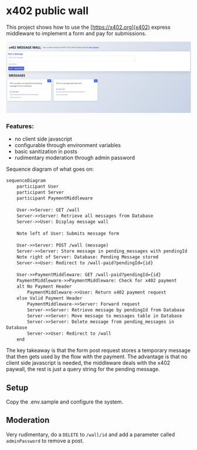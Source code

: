 # x402 public wall

This project shows how to use the [https://x402.org](x402) express middleware to implement a form and pay for submissions.

![screenshot](image.png)

### Features:
* no client side javascript
* configurable through environment variables
* basic sanitization in posts
* rudimentary moderation through admin password

Sequence diagram of what goes on:

```mermaid
sequenceDiagram
    participant User
    participant Server
    participant PaymentMiddleware

    User->>Server: GET /wall
    Server->>Server: Retrieve all messages from Database
    Server->>User: Display message wall    

    Note left of User: Submits message form

    User->>Server: POST /wall (message)
    Server->>Server: Store message in pending_messages with pendingId
    Note right of Server: Database: Pending Message stored
    Server->>User: Redirect to /wall-paid?pendingId={id}
    
    User->>PaymentMiddleware: GET /wall-paid?pendingId={id}
    PaymentMiddleware->>PaymentMiddleware: Check for x402 payment
    alt No Payment Header
        PaymentMiddleware->>User: Return x402 payment request
    else Valid Payment Header
        PaymentMiddleware->>Server: Forward request
        Server->>Server: Retrieve message by pendingId from Database
        Server->>Server: Move message to messages table in Database
        Server->>Server: Delete message from pending_messages in Database
        Server->>User: Redirect to /wall
    end
```

The key takeaway is that the form post request stores a temporary message that then gets used by the flow with the payment.
The advantage is that no client side javascript is needed, the middleware deals with the x402 paywall, the rest is just a query string for the pending message.

## Setup
Copy the .env.sample and configure the system.

## Moderation
Very rudimentary, do a `DELETE` to `/wall/id` and add a parameter called `adminPassword` to remove a post.